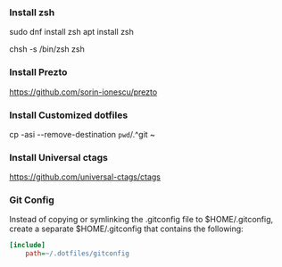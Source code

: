 ### Install zsh ###
sudo dnf install zsh
apt install zsh

chsh -s /bin/zsh
zsh

### Install Prezto ###
https://github.com/sorin-ionescu/prezto

### Install Customized dotfiles
cp -asi --remove-destination `pwd`/.^git ~

### Install Universal ctags ###
https://github.com/universal-ctags/ctags

### Git Config ###
Instead of copying or symlinking the .gitconfig file to $HOME/.gitconfig,
create a separate $HOME/.gitconfig that contains the following:

```INI
[include]
    path=~/.dotfiles/gitconfig
```
